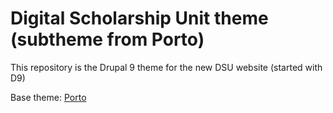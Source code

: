 # Digital Scholarship Unit theme (subtheme from Porto)

This repository is the Drupal 9 theme for the new DSU website (started with D9) 

Base theme: [Porto](https://github.com/digitalutsc/dsu_porto.git)
